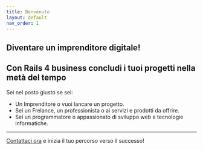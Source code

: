 ```yaml
---
title: Benvenuto
layout: default
nav_order: 1
---
```


## Diventare un imprenditore digitale!


## Con **Rails 4 business** concludi i tuoi progetti nella metà del tempo  


Sei nel posto giusto se sei:
- Un Imprenditore o vuoi lancare un progetto.
- Sei un Frelance, un professionista o ai servizi e prodotti da offrire.
- Sei un programmatore o appassionato di sviluppo web e tecnologie informatiche.








---

[Contattaci ora](https://www.instagram.com/rails4business/) e inizia il tuo percorso verso il successo!
